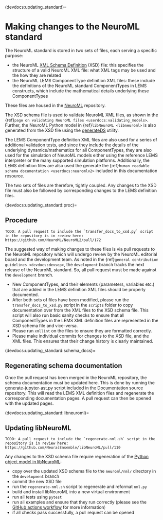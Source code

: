 (devdocs:updating_standard)=
# Making changes to the NeuroML standard

The NeuroML standard is stored in two sets of files, each serving a specific purpose:

- the NeuroML [XML Schema Definition](https://en.wikipedia.org/wiki/XML_Schema_(W3C)) (XSD) file: this specifies the structure of a valid NeuroML XML file: what XML tags may be used and the how they are related
- the NeuroML LEMS ComponentType definition XML files: these include the definitions of the NeuroML standard ComponentTypes in LEMS constructs, which include the mathematical details underlying these ComponentTypes

These files are housed in the [NeuroML](https://github.com/NeuroML/NeuroML2/) repository.

The XSD schema file is used to validate NeuroML XML files, as shown in the {ref}`page on validating NeuroML files <userdocs:validating_models>`.
Further, the NeuroML Python model in {ref}`libNeuroML <libneuroml>` is also generated from the XSD file using the [generateDS](http://www.davekuhlman.org/generateDS.html) utility.

The LEMS ComponentType definition XML files are also used for a series of additional validation tests, and since they include the details of the underlying dynamics/mathematics for all ComponentTypes, they are also used for the simulation of NeuroML models either using the reference LEMS interpreter or the many supported simulation platforms.
Additionally, the LEMS definition files are also used the generate the {ref}`human readable schema documentation <userdocs:neuromlv2>` included in this documentation resource.

The two sets of files are therefore, tightly coupled.
Any changes to the XSD file must also be followed by corresponding changes to the LEMS definition files.

(devdocs:updating_standard:proc)=
## Procedure

```{admonition} PR waiting
TODO: A pull request to include the `transfer_docs_to_xsd.py` script in the repository is in review here: https://github.com/NeuroML/NeuroML2/pull/172
```

The suggested way of making changes to these files is via pull requests to the NeuroML repository which will undergo review by the NeuroML editorial board and the development team.
As noted in the {ref}`general contribution guidelines <devdocs:devsop>`, the `development` branch tracks the next release of the NeuroML standard.
So, all pull request must be made against the `development` branch.

- New ComponentTypes, and their elements (parameters, variables etc.) that are added in the LEMS definition XML files should be properly documented.
- After both sets of files have been modified, please run the `transfer_docs_to_xsd.py` script in the `scripts` folder to copy documentation over from the XML files to the XSD schema file. This script will also run basic sanity checks to ensure that all ComponentTypes in the LEMS XML definition files are represented in the XSD schema file and vice-versa.
- Please run `xmllint` on the files to ensure they are formatted correctly.
- Please make individual commits for changes to the XSD file, and the XML files. This ensures that their change history is clearly maintained.

(devdocs:updating_standard:schema_docs)=
## Regenerating schema documentation

Once the pull request has been merged in the NeuroML repository, the schema documentation must be updated here.
This is done by running the [generate-jupyter-ast.py](https://github.com/NeuroML/Documentation/blob/master/scripts/schemas/generate-jupyter-ast.py) script included in the Documentation source repository.
This will read the LEMS XML definition files and regenerate the corresponding documentation pages.
A pull request can then be opened with the updated pages.

(devdocs:updating_standard:libneuroml)=
## Updating libNeuroML

```{admonition} PR waiting
TODO: A pull request to include the `regenerate-nml.sh` script in the repository is in review here: https://github.com/NeuralEnsemble/libNeuroML/pull/110
```

Any changes to the XSD schema file require regeneration of the [Python object model in libNeuroML](https://github.com/NeuralEnsemble/libNeuroML/blob/development/neuroml/nml/nml.py):

- copy over the updated XSD schema file to the `neuroml/nml/` directory in the `development` branch
- commit the new XSD file
- run the `regenerate-nml.sh` script to regenerate and reformat `nml.py`
- build and install libNeuroML into a new virtual environment
- run all tests using `pytest`
- run all examples and ensure that they run correctly (please see the [GitHub actions workflow](https://github.com/NeuralEnsemble/libNeuroML/blob/master/.github/workflows/ci.yml#L44) for more information)
- if all checks pass successfully, a pull request can be opened
